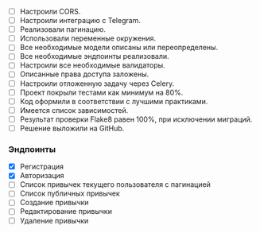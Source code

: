- [ ] Настроили CORS.
- [ ] Настроили интеграцию с Telegram.
- [ ] Реализовали пагинацию.
- [ ] Использовали переменные окружения.
- [ ] Все необходимые модели описаны или переопределены.
- [ ] Все необходимые эндпоинты реализовали.
- [ ] Настроили все необходимые валидаторы.
- [ ] Описанные права доступа заложены.
- [ ] Настроили отложенную задачу через Celery.
- [ ] Проект покрыли тестами как минимум на 80%.
- [ ] Код оформили в соответствии с лучшими практиками.
- [ ] Имеется список зависимостей.
- [ ] Результат проверки Flake8 равен 100%, при исключении миграций.
- [ ] Решение выложили на GitHub.

### Эндпоинты
- [x] Регистрация
- [x] Авторизация
- [ ] Список привычек текущего пользователя с пагинацией
- [ ] Список публичных привычек
- [ ] Создание привычки
- [ ] Редактирование привычки
- [ ] Удаление привычки